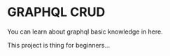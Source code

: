 # GRAPHQL CRUD

You can learn about graphql basic knowledge in here.

This project is thing for beginners...